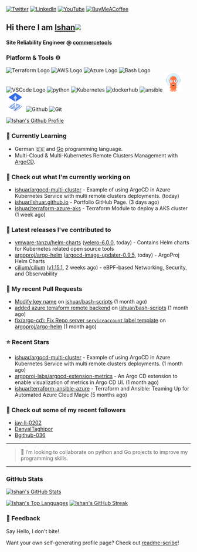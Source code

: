 [![Twitter](https://img.shields.io/badge/Twitter-%231DA1F2.svg?style=for-the-badge&logo=Twitter&logoColor=white)](https://twitter.com/ishuar_)
[![LinkedIn](https://img.shields.io/badge/linkedin-%230077B5.svg?style=for-the-badge&logo=linkedin&logoColor=white)](https://linkedin.com/in/ishuar)
[![YouTube](https://img.shields.io/badge/YouTube-%23FF0000.svg?style=for-the-badge&logo=YouTube&logoColor=white)](https://www.youtube.com/@learndevopsdotin) [![BuyMeACoffee](https://img.shields.io/badge/Buy%20Me%20a%20Coffee-ffdd00?style=for-the-badge&logo=buy-me-a-coffee&logoColor=black)](https://www.buymeacoffee.com/ishuar)

## Hi there I am [Ishan](https://ishan.learndevops.in/)<img src="https://raw.githubusercontent.com/MartinHeinz/MartinHeinz/master/wave.gif" width="30px">

#### Site Reliability Engineer @ [commercetools](https://commercetools.com/)

### Platform & Tools ⚙️



<p>
  <img src="https://user-images.githubusercontent.com/25181517/183345121-36788a6e-5462-424a-be67-af1ebeda79a2.png" alt="Terraform Logo" width="50" height="50" />
  <img src="https://cdn.worldvectorlogo.com/logos/aws-2.svg" alt="AWS Logo" width="50" height="50" />
  <img src="https://cdn.worldvectorlogo.com/logos/azure-1.svg" alt="Azure Logo" width="50" height="50" />
  <img src="https://cdn.worldvectorlogo.com/logos/bash-1.svg" alt="Bash Logo" width="50" height="50"  width="50" height="50" />
  <img src="https://cdn.worldvectorlogo.com/logos/visual-studio-code-1.svg" alt="VSCode Logo" width="50" height="50"/>
  <img src="https://worldvectorlogo.com/logos/python-5.svg"alt="python" width="50" height="50" />
  <img src="https://worldvectorlogo.com/logos/kubernets.svg" alt="Kubernetes" width="50" height="50" />
  <img src="https://cdn.worldvectorlogo.com/logos/docker.svg" alt="dockerhub" width="50" height="50" />
  <img src="https://cdn.worldvectorlogo.com/logos/ansible.svg" alt="ansible" width="50" height="50" />
  <img src="./svg/argoprojio-icon.svg" alt="argocd" width="50" height="50" />
  <img src="./svg/fluxcdio-icon.svg" alt="fluxcd" width="50" height="50" />
  <img src="https://worldvectorlogo.com/logos/github-icon-2.svg" alt="Github" width="50" height="50" />
  <img src="https://worldvectorlogo.com/logos/git-icon.svg" alt="Git" width="50" height="50" />
</p>

[![Ishan's Github Profile](https://github-profile-summary-cards.vercel.app/api/cards/profile-details?username=ishuar&theme=github_dark)](https://github.com/vn7n24fzkq/github-profile-summary-cards)


### 🌱 Currently Learning

- German 🇩🇪 and [Go](https://go.dev/doc/) programming language.
- Multi-Cloud & Multi-Kubernetes Remote Clusters Management with [ArgoCD](https://argoproj.io/argo-cd/).

### 👷 Check out what I'm currently working on

- [ishuar/argocd-multi-cluster](https://github.com/ishuar/argocd-multi-cluster) - Example of using ArgoCD in Azure Kubernetes Service with multi remote clusters deployments. (today)
- [ishuar/ishuar.github.io](https://github.com/ishuar/ishuar.github.io) - Portfolio GitHub Page. (3 days ago)
- [ishuar/terraform-azure-aks](https://github.com/ishuar/terraform-azure-aks) - Terraform Module to deploy a AKS cluster (1 week ago)

### 🔭 Latest releases I've contributed to

- [vmware-tanzu/helm-charts](https://github.com/vmware-tanzu/helm-charts) ([velero-6.0.0](https://github.com/vmware-tanzu/helm-charts/releases/tag/velero-6.0.0), today) - Contains Helm charts for Kubernetes related open source tools
- [argoproj/argo-helm](https://github.com/argoproj/argo-helm) ([argocd-image-updater-0.9.5](https://github.com/argoproj/argo-helm/releases/tag/argocd-image-updater-0.9.5), today) - ArgoProj Helm Charts
- [cilium/cilium](https://github.com/cilium/cilium) ([v1.15.1](https://github.com/cilium/cilium/releases/tag/v1.15.1), 2 weeks ago) - eBPF-based Networking, Security, and Observability

### 🔨 My recent Pull Requests

- [Modify key name](https://github.com/ishuar/bash-scripts/pull/2) on [ishuar/bash-scripts](https://github.com/ishuar/bash-scripts) (1 month ago)
- [added azure terraform remote backend](https://github.com/ishuar/bash-scripts/pull/1) on [ishuar/bash-scripts](https://github.com/ishuar/bash-scripts) (1 month ago)
- [fix(argo-cd): Fix Repo server `serviceaccount` label template](https://github.com/argoproj/argo-helm/pull/2454) on [argoproj/argo-helm](https://github.com/argoproj/argo-helm) (1 month ago)

### ⭐ Recent Stars

- [ishuar/argocd-multi-cluster](https://github.com/ishuar/argocd-multi-cluster) - Example of using ArgoCD in Azure Kubernetes Service with multi remote clusters deployments. (1 month ago)
- [argoproj-labs/argocd-extension-metrics](https://github.com/argoproj-labs/argocd-extension-metrics) - An Argo CD extension to enable visualization of metrics in Argo CD UI. (1 month ago)
- [ishuar/terraform-ansible-azure](https://github.com/ishuar/terraform-ansible-azure) - Terraform and Ansible: Teaming Up for Automated Azure Cloud Magic (5 months ago)

### 👯 Check out some of my recent followers

- [jay-li-0202](https://github.com/jay-li-0202)
- [DanyalTaghipor](https://github.com/DanyalTaghipor)
- [Bgithub-036](https://github.com/Bgithub-036)

---
> 👯 I’m looking to collaborate on python and Go projects to improve my programming skills.
---
### GitHub Stats

[![Ishan's GitHub Stats](https://github-readme-stats-ishuar.vercel.app/api?username=ishuar&show_icons=true&count_private=true&theme=radical&show=prs_merged_percentage&rank_icon=github)](https://github.com/ishuar/github-readme-stats)

[![Ishan's Top Languages](https://github-readme-stats-ishuar.vercel.app/api/top-langs?username=ishuar&layout=compact&langs_count=8&card_width=400&theme=radical)](#)
[![Ishan's GitHub Streak](https://streak-stats.demolab.com?user=ishuar&theme=radical&hide_border=false&card_width=400)](https://git.io/streak-stats)

### 💬 Feedback

Say Hello, I don't bite!


Want your own self-generating profile page? Check out [readme-scribe](https://github.com/muesli/readme-scribe)!
